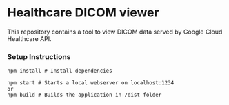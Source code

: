 # Healthcare DICOM viewer

This repository contains a tool to view DICOM data served by Google Cloud
Healthcare API.

### Setup Instructions
```shell
npm install # Install dependencies

npm start # Starts a local webserver on localhost:1234
or
npm build # Builds the application in /dist folder
```